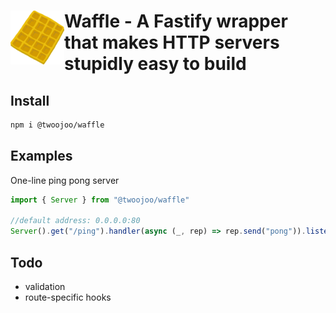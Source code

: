 # <img align="left" src="./logo.png" alt="logo" width="86" height="86"> Waffle - A Fastify wrapper that makes HTTP servers stupidly easy to build

## Install

```bash
npm i @twoojoo/waffle
```

## Examples

One-line ping pong server

```typescript
import { Server } from "@twoojoo/waffle"

//default address: 0.0.0.0:80
Server().get("/ping").handler(async (_, rep) => rep.send("pong")).listen()
```

## Todo

- validation
- route-specific hooks

